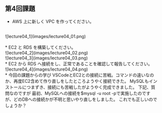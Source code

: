 ## 第4回課題
* AWS 上に新しく VPC を作ってください。  
<br>
![lecture04_1](images/lecture04_01.png)<br>
 <br>
* EC2 と RDS を構築してください。  
<br>
![lecture04_2](images/lecture04_02.png)<br>  
![lecture04_3](images/lecture04_03.png)  
<br>
* EC2 から RDS へ接続をし、正常であることを確認して報告してください。  
<br>
![lecture04_4](images/lecture04_04.png)  
<br>
* 今回の課題からの学び  
VSCodeとEC2との接続に苦戦。コマンドの違いなのか、再度EC2含めて作り直しをしたところようやく接続できた。  
MySQLもインストールにつまずき、接続にも苦戦したがようやく完成できました。  
下記、質問なのですが  
最初、MySQLへの接続を$mysql -u root -pで実施したのですが、どのDBへの接続かが不明と思いやり直しをしました。
これでも正しいのでしょうか？  


